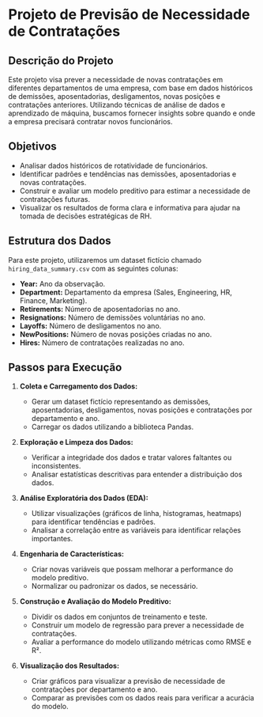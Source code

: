 # Projeto de Previsão de Necessidade de Contratações

## Descrição do Projeto

Este projeto visa prever a necessidade de novas contratações em diferentes departamentos de uma empresa, com base em dados históricos de demissões, aposentadorias, desligamentos, novas posições e contratações anteriores. Utilizando técnicas de análise de dados e aprendizado de máquina, buscamos fornecer insights sobre quando e onde a empresa precisará contratar novos funcionários.

## Objetivos

- Analisar dados históricos de rotatividade de funcionários.
- Identificar padrões e tendências nas demissões, aposentadorias e novas contratações.
- Construir e avaliar um modelo preditivo para estimar a necessidade de contratações futuras.
- Visualizar os resultados de forma clara e informativa para ajudar na tomada de decisões estratégicas de RH.

## Estrutura dos Dados

Para este projeto, utilizaremos um dataset fictício chamado `hiring_data_summary.csv` com as seguintes colunas:

- **Year:** Ano da observação.
- **Department:** Departamento da empresa (Sales, Engineering, HR, Finance, Marketing).
- **Retirements:** Número de aposentadorias no ano.
- **Resignations:** Número de demissões voluntárias no ano.
- **Layoffs:** Número de desligamentos no ano.
- **NewPositions:** Número de novas posições criadas no ano.
- **Hires:** Número de contratações realizadas no ano.

## Passos para Execução

1. **Coleta e Carregamento dos Dados:**
   - Gerar um dataset fictício representando as demissões, aposentadorias, desligamentos, novas posições e contratações por departamento e ano.
   - Carregar os dados utilizando a biblioteca Pandas.

2. **Exploração e Limpeza dos Dados:**
   - Verificar a integridade dos dados e tratar valores faltantes ou inconsistentes.
   - Analisar estatísticas descritivas para entender a distribuição dos dados.

3. **Análise Exploratória dos Dados (EDA):**
   - Utilizar visualizações (gráficos de linha, histogramas, heatmaps) para identificar tendências e padrões.
   - Analisar a correlação entre as variáveis para identificar relações importantes.

4. **Engenharia de Características:**
   - Criar novas variáveis que possam melhorar a performance do modelo preditivo.
   - Normalizar ou padronizar os dados, se necessário.

5. **Construção e Avaliação do Modelo Preditivo:**
   - Dividir os dados em conjuntos de treinamento e teste.
   - Construir um modelo de regressão para prever a necessidade de contratações.
   - Avaliar a performance do modelo utilizando métricas como RMSE e R².

6. **Visualização dos Resultados:**
   - Criar gráficos para visualizar a previsão de necessidade de contratações por departamento e ano.
   - Comparar as previsões com os dados reais para verificar a acurácia do modelo.

